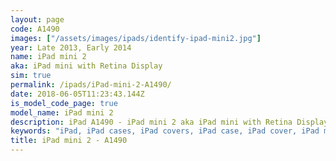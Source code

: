 ```yaml
---
layout: page
code: A1490
images: ["/assets/images/ipads/identify-ipad-mini2.jpg"]
year: Late 2013, Early 2014
name: iPad mini 2
aka: iPad mini with Retina Display
sim: true
permalink: /ipads/iPad-mini-2-A1490/
date: 2018-06-05T11:23:43.144Z
is_model_code_page: true
model_name: iPad mini 2
description: iPad A1490 - iPad mini 2 aka iPad mini with Retina Display. Best compatible iPad cases for A1490
keywords: "iPad, iPad cases, iPad covers, iPad case, iPad cover, iPad mini 2, iPad mini 2 case, A1490 case, A1490 cover, A1490, iPad mini with Retina Display"
title: iPad mini 2 - A1490
---
```

